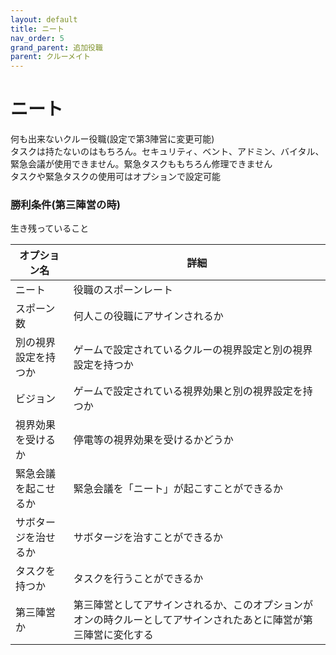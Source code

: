 ```yaml
---
layout: default
title: ニート
nav_order: 5
grand_parent: 追加役職
parent: クルーメイト
---
```


# ニート

何も出来ないクルー役職(設定で第3陣営に変更可能)<br>
タスクは持たないのはもちろん。セキュリティ、ベント、アドミン、バイタル、緊急会議が使用できません。緊急タスクももちろん修理できません<br>
タスクや緊急タスクの使用可はオプションで設定可能

### 勝利条件(第三陣営の時)
生き残っていること

|  オプション名 |  詳細  |
| ---- | ---- |
|  ニート  | 役職のスポーンレート |
|  スポーン数  | 何人この役職にアサインされるか |
|  別の視界設定を持つか  |  ゲームで設定されているクルーの視界設定と別の視界設定を持つか  |
|  ビジョン  |  ゲームで設定されている視界効果と別の視界設定を持つか  |
|  視界効果を受けるか  |  停電等の視界効果を受けるかどうか  |
|  緊急会議を起こせるか  | 緊急会議を「ニート」が起こすことができるか |
|  サボタージを治せるか  | サボタージを治すことができるか |
|  タスクを持つか  |  タスクを行うことができるか  |
|  第三陣営か  |  第三陣営としてアサインされるか、このオプションがオンの時クルーとしてアサインされたあとに陣営が第三陣営に変化する  |
